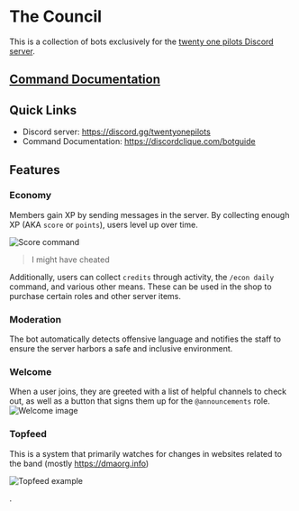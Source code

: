 # The Council

This is a collection of bots exclusively for the [twenty one pilots Discord server](https://discord.gg/twentyonepilots).

## [Command Documentation]()

## Quick Links

-   Discord server: https://discord.gg/twentyonepilots
-   Command Documentation: https://discordclique.com/botguide

## Features

### Economy

Members gain XP by sending messages in the server. By collecting enough XP (AKA `score` or `points`), users level up over time.

![Score command](https://i.imgur.com/PYyb1tO.png)

> I might have cheated

Additionally, users can collect `credits` through activity, the `/econ daily` command, and various other means. These can be used in the shop to purchase certain roles and other server items.

### Moderation

The bot automatically detects offensive language and notifies the staff to ensure the server harbors a safe and inclusive environment.

### Welcome

When a user joins, they are greeted with a list of helpful channels to check out, as well as a button that signs them up for the `@announcements` role.
![Welcome image](https://media.discordapp.net/attachments/470406597860917249/872288196682219610/unknown.png)

### Topfeed

This is a system that primarily watches for changes in websites related to the band (mostly https://dmaorg.info)

![Topfeed example](https://i.imgur.com/RVSj7iq.png)

.
